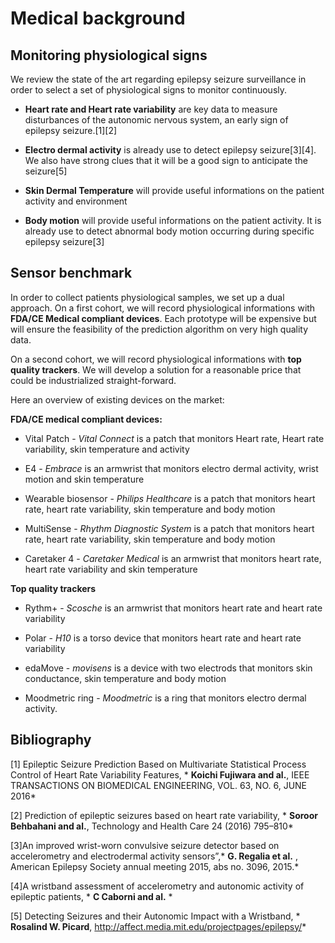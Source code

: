 # Medical background


## Monitoring physiological signs
We review the state of the art regarding epilepsy seizure surveillance in order to select a set of physiological signs to monitor continuously.

* **Heart rate and Heart rate variability** are key data to measure disturbances of the autonomic nervous system, an early sign of epilepsy seizure.[1][2]

* **Electro dermal activity** is already use to detect epilepsy seizure[3][4]. We also have strong clues that it will be a good sign to anticipate the seizure[5]

* **Skin Dermal Temperature** will provide useful informations on the patient activity and environment

* **Body motion** will provide useful informations on the patient activity. It is already use to detect abnormal body motion occurring during specific epilepsy seizure[3]


## Sensor benchmark
In order to collect patients physiological samples, we set up a dual approach.
On a first cohort, we will record physiological informations with **FDA/CE Medical compliant devices**. Each prototype will be expensive but will ensure the feasibility of the prediction algorithm on very high quality data.

On a second cohort, we will record physiological informations with **top quality trackers**. We will develop a solution for a reasonable price that could be industrialized straight-forward.

Here an overview of existing devices on the market:

**FDA/CE medical compliant devices:**
  * Vital Patch - *Vital Connect* is a patch that monitors Heart rate, Heart rate variability, skin temperature and activity

  * E4 - *Embrace* is an armwrist that monitors electro dermal activity, wrist motion and skin temperature

  * Wearable biosensor - *Philips Healthcare* is a patch that monitors heart rate, heart rate variability, skin temperature and body motion

  * MultiSense - *Rhythm Diagnostic System* is a patch that monitors heart rate, heart rate variability, skin temperature and body motion

  * Caretaker 4 - *Caretaker Medical* is an armwrist that monitors heart rate, heart rate variability and skin temperature

**Top quality trackers**
  * Rythm+ - *Scosche* is an armwrist that monitors heart rate and heart rate variability

  * Polar - *H10* is a torso device that monitors heart rate and heart rate variability

  * edaMove - *movisens* is a device with two electrods that monitors skin conductance, skin temperature and body motion

  * Moodmetric ring - *Moodmetric* is a ring that monitors electro dermal activity.

## Bibliography
[1] Epileptic Seizure Prediction Based on Multivariate
Statistical Process Control of Heart Rate Variability Features, * **Koichi Fujiwara and al.**, IEEE TRANSACTIONS ON BIOMEDICAL ENGINEERING, VOL. 63, NO. 6, JUNE 2016*

[2] Prediction of epileptic seizures based on
heart rate variability, * **Soroor Behbahani and al.**, Technology and Health Care 24 (2016) 795–810*

[3]An improved wrist-­worn convulsive seizure detector based on accelerometry and
electrodermal activity sensors”,* **G. Regalia et al.** , American Epilepsy Society annual meeting 2015, abs no. 3096, 2015.*

[4]A  wristband  assessment  of  accelerometry and  autonomic  activity of epileptic  patients, * **C Caborni and al.** *

[5] Detecting Seizures and their Autonomic Impact with a Wristband, * **Rosalind W. Picard**,  http://affect.media.mit.edu/projectpages/epilepsy/*
